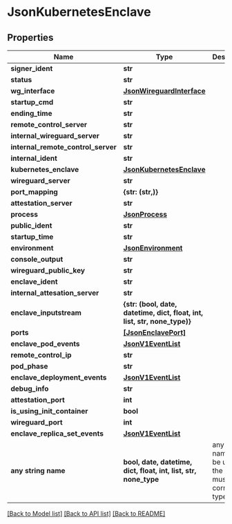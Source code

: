 # JsonKubernetesEnclave


## Properties
Name | Type | Description | Notes
------------ | ------------- | ------------- | -------------
**signer_ident** | **str** |  | [optional] 
**status** | **str** |  | [optional] 
**wg_interface** | [**JsonWireguardInterface**](JsonWireguardInterface.md) |  | [optional] 
**startup_cmd** | **str** |  | [optional] 
**ending_time** | **str** |  | [optional] 
**remote_control_server** | **str** |  | [optional] 
**internal_wireguard_server** | **str** |  | [optional] 
**internal_remote_control_server** | **str** |  | [optional] 
**internal_ident** | **str** |  | [optional] 
**kubernetes_enclave** | [**JsonKubernetesEnclave**](JsonKubernetesEnclave.md) |  | [optional] 
**wireguard_server** | **str** |  | [optional] 
**port_mapping** | **{str: (str,)}** |  | [optional] 
**attestation_server** | **str** |  | [optional] 
**process** | [**JsonProcess**](JsonProcess.md) |  | [optional] 
**public_ident** | **str** |  | [optional] 
**startup_time** | **str** |  | [optional] 
**environment** | [**JsonEnvironment**](JsonEnvironment.md) |  | [optional] 
**console_output** | **str** |  | [optional] 
**wireguard_public_key** | **str** |  | [optional] 
**enclave_ident** | **str** |  | [optional] 
**internal_attesation_server** | **str** |  | [optional] 
**enclave_inputstream** | **{str: (bool, date, datetime, dict, float, int, list, str, none_type)}** |  | [optional] 
**ports** | [**[JsonEnclavePort]**](JsonEnclavePort.md) |  | [optional] 
**enclave_pod_events** | [**JsonV1EventList**](JsonV1EventList.md) |  | [optional] 
**remote_control_ip** | **str** |  | [optional] 
**pod_phase** | **str** |  | [optional] 
**enclave_deployment_events** | [**JsonV1EventList**](JsonV1EventList.md) |  | [optional] 
**debug_info** | **str** |  | [optional] 
**attestation_port** | **int** |  | [optional] 
**is_using_init_container** | **bool** |  | [optional] 
**wireguard_port** | **int** |  | [optional] 
**enclave_replica_set_events** | [**JsonV1EventList**](JsonV1EventList.md) |  | [optional] 
**any string name** | **bool, date, datetime, dict, float, int, list, str, none_type** | any string name can be used but the value must be the correct type | [optional]

[[Back to Model list]](../README.md#documentation-for-models) [[Back to API list]](../README.md#documentation-for-api-endpoints) [[Back to README]](../README.md)


